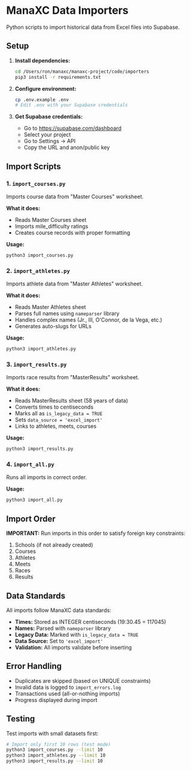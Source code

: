 # ManaXC Data Importers

Python scripts to import historical data from Excel files into Supabase.

## Setup

1. **Install dependencies:**
   ```bash
   cd /Users/ron/manaxc/manaxc-project/code/importers
   pip3 install -r requirements.txt
   ```

2. **Configure environment:**
   ```bash
   cp .env.example .env
   # Edit .env with your Supabase credentials
   ```

3. **Get Supabase credentials:**
   - Go to https://supabase.com/dashboard
   - Select your project
   - Go to Settings → API
   - Copy the URL and anon/public key

## Import Scripts

### 1. `import_courses.py`
Imports course data from "Master Courses" worksheet.

**What it does:**
- Reads Master Courses sheet
- Imports mile_difficulty ratings
- Creates course records with proper formatting

**Usage:**
```bash
python3 import_courses.py
```

### 2. `import_athletes.py`
Imports athlete data from "Master Athletes" worksheet.

**What it does:**
- Reads Master Athletes sheet
- Parses full names using `nameparser` library
- Handles complex names (Jr., III, O'Connor, de la Vega, etc.)
- Generates auto-slugs for URLs

**Usage:**
```bash
python3 import_athletes.py
```

### 3. `import_results.py`
Imports race results from "MasterResults" worksheet.

**What it does:**
- Reads MasterResults sheet (58 years of data)
- Converts times to centiseconds
- Marks all as `is_legacy_data = TRUE`
- Sets `data_source = 'excel_import'`
- Links to athletes, meets, courses

**Usage:**
```bash
python3 import_results.py
```

### 4. `import_all.py`
Runs all imports in correct order.

**Usage:**
```bash
python3 import_all.py
```

## Import Order

**IMPORTANT:** Run imports in this order to satisfy foreign key constraints:

1. Schools (if not already created)
2. Courses
3. Athletes
4. Meets
5. Races
6. Results

## Data Standards

All imports follow ManaXC data standards:

- **Times:** Stored as INTEGER centiseconds (19:30.45 = 117045)
- **Names:** Parsed with `nameparser` library
- **Legacy Data:** Marked with `is_legacy_data = TRUE`
- **Data Source:** Set to `'excel_import'`
- **Validation:** All imports validate before inserting

## Error Handling

- Duplicates are skipped (based on UNIQUE constraints)
- Invalid data is logged to `import_errors.log`
- Transactions used (all-or-nothing imports)
- Progress displayed during import

## Testing

Test imports with small datasets first:

```bash
# Import only first 10 rows (test mode)
python3 import_courses.py --limit 10
python3 import_athletes.py --limit 10
python3 import_results.py --limit 10
```
